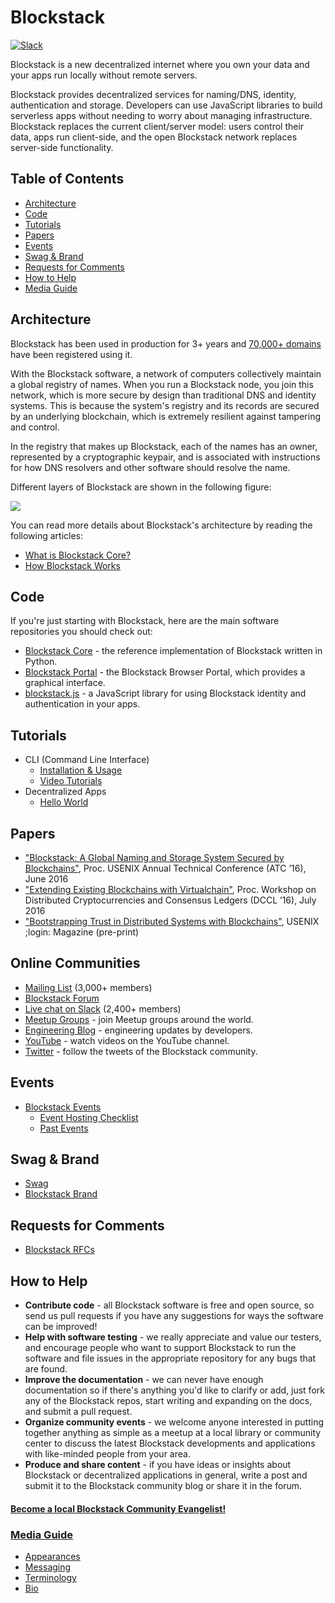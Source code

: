 # Blockstack

[![Slack](https://img.shields.io/badge/join-slack-e32072.svg?style=flat)](http://slack.blockstack.org/)

Blockstack is a new decentralized internet where you own your data and your apps run locally without remote servers.

Blockstack provides decentralized services for naming/DNS, identity, authentication and storage. Developers can use JavaScript libraries to build serverless apps without needing to worry about managing infrastructure. Blockstack replaces the current client/server model: users control their data, apps run client-side, and the open Blockstack network replaces server-side functionality.

## Table of Contents

- [Architecture](#architecture)
- [Code](#code)
- [Tutorials](#tutorials)
- [Papers](#papers)
- [Events](#events)
- [Swag & Brand](#swag--brand)
- [Requests for Comments](#requests-for-comments)
- [How to Help](#how-to-help)
- [Media Guide](#media-guide)

## Architecture

Blockstack has been used in production for 3+ years and [70,000+ domains](https://resolver.onename.com/v2/namespaces) have been registered using it.

With the Blockstack software, a network of computers collectively maintain a global registry of names. When you run a Blockstack node, you join this network, which is more secure by design than traditional DNS and identity systems. This is because the system's registry and its records are secured by an underlying blockchain, which is extremely resilient against tampering and control.

In the registry that makes up Blockstack, each of the names has an owner, represented by a cryptographic keypair, and is associated with instructions for how DNS resolvers and other software should resolve the name. 

Different layers of Blockstack are shown in the following figure:

<p>
<img src="https://raw.githubusercontent.com/blockstack/blockstack.org/master/app/images/visuals/blockstack-stack-diagram-2.png" data-canonical-src="https://raw.githubusercontent.com/blockstack/blockstack.org/master/app/images/visuals/blockstack-stack-diagram-2.png" />
</p>

You can read more details about Blockstack's architecture by reading the following articles:
- [What is Blockstack Core?](https://blockstack.org/articles/blockstack-core)
- [How Blockstack Works](/posts/how-blockstack-works.md)

## Code

If you're just starting with Blockstack, here are the main software repositories you should check out: 

- [Blockstack Core](https://github.com/blockstack/blockstack-core) - the reference implementation of Blockstack written in Python.
- [Blockstack Portal](https://github.com/blockstack/blockstack-portal) - the Blockstack Browser Portal, which provides a graphical interface.
- [blockstack.js](https://github.com/blockstack/blockstack.js) - a JavaScript library for using Blockstack identity and authentication in your apps.

## Tutorials

- CLI (Command Line Interface)
  - [Installation & Usage](https://blockstack.org/docs)
  - [Video Tutorials](https://www.youtube.com/playlist?list=PLXS8JJHIn4nGCU2uW85dHXpkQJ7QA5JkX)
- Decentralized Apps
  - [Hello World](https://blockstack.org/tutorials/hello-blockstack)

## Papers

- ["Blockstack: A Global Naming and Storage System Secured by Blockchains"](https://github.com/blockstack/blockstack/blob/master/papers/blockstack_usenix16.pdf), Proc. USENIX Annual Technical Conference (ATC ’16), June 2016
- ["Extending Existing Blockchains with Virtualchain"](https://github.com/blockstack/blockstack/blob/master/papers/virtualchain_dccl16.pdf), Proc. Workshop on Distributed Cryptocurrencies and Consensus Ledgers (DCCL ’16), July 2016
- ["Bootstrapping Trust in Distributed Systems with Blockchains"](https://github.com/blockstack/blockstack/blob/master/papers/blockstack_login16.pdf), USENIX ;login: Magazine (pre-print)

## Online Communities

- [Mailing List](http://blockstack.us14.list-manage1.com/subscribe?u=394a2b5cfee9c4b0f7525b009&id=0e5478ae86) (3,000+ members)
- [Blockstack Forum](http://forum.blockstack.org)
- [Live chat on Slack](http://chat.blockstack.org/) (2,400+ members)
- [Meetup Groups](http://www.meetup.com/topics/blockstack/) - join Meetup groups around the world.
- [Engineering Blog](https://blockstack.org/blog) - engineering updates by developers.
- [YouTube](https://www.youtube.com/channel/UC3J2iHnyt2JtOvtGVf_jpHQ) - watch videos on the YouTube channel.
- [Twitter](https://twitter.com/blockstackorg) - follow the tweets of the Blockstack community.

## Events

* [Blockstack Events](/events/README.md)
  * [Event Hosting Checklist](/events/events-guidelines.md)
  * [Past Events](/events/archive.md)

## Swag & Brand

* [Swag](https://github.com/blockstack/blockstack/issues/96)
* [Blockstack Brand](https://projects.invisionapp.com/d/main#/boards/4846740)

## Requests for Comments

- [Blockstack RFCs](/blockstack-rfcs.md)

## How to Help

- **Contribute code** - all Blockstack software is free and open source, so send us pull requests if you have any suggestions for ways the software can be improved!
- **Help with software testing** - we really appreciate and value our testers, and encourage people who want to support Blockstack to run the software and file issues in the appropriate repository for any bugs that are found.
- **Improve the documentation** - we can never have enough documentation so if there's anything you'd like to clarify or add, just fork any of the Blockstack repos, start writing and expanding on the docs, and submit a pull request.
- **Organize community events** - we welcome anyone interested in putting together anything as simple as a meetup at a local library or community center to discuss the latest Blockstack developments and applications with like-minded people from your area.
- **Produce and share content** - if you have ideas or insights about Blockstack or decentralized applications in general, write a post and submit it to the Blockstack community blog or share it in the forum.

#### [Become a local Blockstack Community Evangelist!](/evangelists/README.md)

### [Media Guide](/media/README.md)

- [Appearances](/media/appearances.md)
- [Messaging](/media/messaging.md)
- [Terminology](/media/terminology.md)
- [Bio](https://github.com/blockstack/blockstack/blob/master/media/bios.md)
